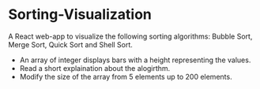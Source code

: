 # Sorting-Visualization
A React web-app to visualize the following sorting algorithms: Bubble Sort, Merge Sort, Quick Sort and Shell Sort.
 - An array of integer displays bars with a height representing the values. 
 - Read a short explaination about the alogirthm.
 - Modify the size of the array from 5 elements up to 200 elements.

